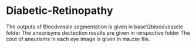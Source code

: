 # Diabetic-Retinopathy

The outputs of Bloodvessle segmentation is given in base12bloodvessele folder
The aneurisyms dectection results are given in rerspective folder
The cout of aneurisms in each eye image is given in ma.csv file.
